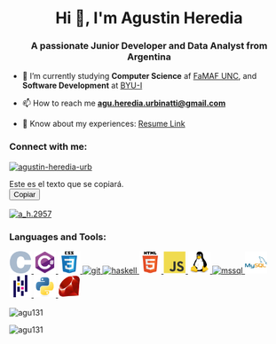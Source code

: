 <h1 align="center">Hi 👋, I'm Agustin Heredia</h1>
<h3 align="center">A passionate Junior Developer and Data Analyst from Argentina</h3>

- 🌱 I’m currently studying **Computer Science** af <a href="https://www.famaf.unc.edu.ar/">FaMAF UNC</a>, and **Software Development** at <a href="https://www.byui.edu/">BYU-I</a>

- 📫 How to reach me **agu.heredia.urbinatti@gmail.com**

- 📄 Know about my experiences: <a href="https:https://drive.google.com/file/d/1cNG5ZmwkkO3Ha9kupQebtciZkMWySMPg/view?usp=sharing">Resume Link</a>

<h3 align="left">Connect with me:</h3>
<p align="left">
<a href="https://linkedin.com/in/agustin-heredia-urb" target="blank"><img align="center" src="https://raw.githubusercontent.com/rahuldkjain/github-profile-readme-generator/master/src/images/icons/Social/linked-in-alt.svg" alt="agustin-heredia-urb" height="30" width="40" /></a>
 <div id="textoACopiar">Este es el texto que se copiará.</div>
<button onclick="copiarAlPortapapeles('textoACopiar')">Copiar</button>

<script>
function copiarAlPortapapeles(idElemento) {
  // Selecciona el texto dentro del elemento
  let texto = document.getElementById(idElemento).innerText;

  // Crea un elemento input temporal
  let input = document.createElement('input');
  input.value = texto;
  document.body.appendChild(input);

  // Selecciona y copia el texto
  input.select();
  document.execCommand('copy');

  // Elimina el elemento input temporal
  document.body.removeChild(input);

  // Opcional: Muestra un mensaje de confirmación
  alert("Texto copiado al portapapeles!");
}
</script>
<a href="https://discord.gg/a_h.2957" target="blank"><img align="center" src="https://raw.githubusercontent.com/rahuldkjain/github-profile-readme-generator/master/src/images/icons/Social/discord.svg" alt="a_h.2957" height="30" width="40" /></a>
</p>

<h3 align="left">Languages and Tools:</h3>
<p align="left"> <a href="https://www.cprogramming.com/" target="_blank" rel="noreferrer"> <img src="https://raw.githubusercontent.com/devicons/devicon/master/icons/c/c-original.svg" alt="c" width="40" height="40"/> </a> <a href="https://www.w3schools.com/cs/" target="_blank" rel="noreferrer"> <img src="https://raw.githubusercontent.com/devicons/devicon/master/icons/csharp/csharp-original.svg" alt="csharp" width="40" height="40"/> </a> <a href="https://www.w3schools.com/css/" target="_blank" rel="noreferrer"> <img src="https://raw.githubusercontent.com/devicons/devicon/master/icons/css3/css3-original-wordmark.svg" alt="css3" width="40" height="40"/> </a> <a href="https://git-scm.com/" target="_blank" rel="noreferrer"> <img src="https://www.vectorlogo.zone/logos/git-scm/git-scm-icon.svg" alt="git" width="40" height="40"/> </a> <a href="https://www.haskell.org/" target="_blank" rel="noreferrer"> <img src="https://upload.wikimedia.org/wikipedia/commons/1/1c/Haskell-Logo.svg" alt="haskell" width="40" height="40"/> </a> <a href="https://www.w3.org/html/" target="_blank" rel="noreferrer"> <img src="https://raw.githubusercontent.com/devicons/devicon/master/icons/html5/html5-original-wordmark.svg" alt="html5" width="40" height="40"/> </a> <a href="https://developer.mozilla.org/en-US/docs/Web/JavaScript" target="_blank" rel="noreferrer"> <img src="https://raw.githubusercontent.com/devicons/devicon/master/icons/javascript/javascript-original.svg" alt="javascript" width="40" height="40"/> </a> <a href="https://www.linux.org/" target="_blank" rel="noreferrer"> <img src="https://raw.githubusercontent.com/devicons/devicon/master/icons/linux/linux-original.svg" alt="linux" width="40" height="40"/> </a> <a href="https://www.microsoft.com/en-us/sql-server" target="_blank" rel="noreferrer"> <img src="https://www.svgrepo.com/show/303229/microsoft-sql-server-logo.svg" alt="mssql" width="40" height="40"/> </a> <a href="https://www.mysql.com/" target="_blank" rel="noreferrer"> <img src="https://raw.githubusercontent.com/devicons/devicon/master/icons/mysql/mysql-original-wordmark.svg" alt="mysql" width="40" height="40"/> </a> <a href="https://pandas.pydata.org/" target="_blank" rel="noreferrer"> <img src="https://raw.githubusercontent.com/devicons/devicon/2ae2a900d2f041da66e950e4d48052658d850630/icons/pandas/pandas-original.svg" alt="pandas" width="40" height="40"/> </a> <a href="https://www.python.org" target="_blank" rel="noreferrer"> <img src="https://raw.githubusercontent.com/devicons/devicon/master/icons/python/python-original.svg" alt="python" width="40" height="40"/> </a> <a href="https://www.ruby-lang.org/en/" target="_blank" rel="noreferrer"> <img src="https://raw.githubusercontent.com/devicons/devicon/master/icons/ruby/ruby-original.svg" alt="ruby" width="40" height="40"/> </a> </p>

<p><img align="center" src="https://github-readme-stats.vercel.app/api/top-langs?username=agu131&show_icons=true&locale=en&layout=compact" alt="agu131" /></p>

<p align="left"> <img src="https://komarev.com/ghpvc/?username=agu131&label=Profile%20views&color=0e75b6&style=flat" alt="agu131" /> </p>


<!--
## Hi there 👋
I am Agustin Heredia. I´m from Argentina.
 I love programming and I am super excited of working on Github and showing/sharing my projects with you all.
 I hope you can enjoy this as much as I do.
 Contact me if you have any coments. .

**AgU131/AgU131** is a ✨ _special_ ✨ repository because its `README.md` (this file) appears on your GitHub profile.

Here are some ideas to get you started:

- 🔭 I’m currently working on ...
- 🌱 I’m currently learning ...
- 👯 I’m looking to collaborate on ...
- 🤔 I’m looking for help with ...
- 💬 Ask me about ...
- 📫 How to reach me: ...
- 😄 Pronouns: ...
- ⚡ Fun fact: ...
-->
